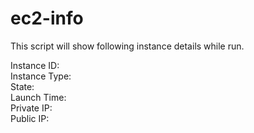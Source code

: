 # ec2-info
This script will show following instance details while run. </br>

Instance ID: </br>
Instance Type: </br>
State: </br>
Launch Time: </br>
Private IP: </br>
Public IP: 

